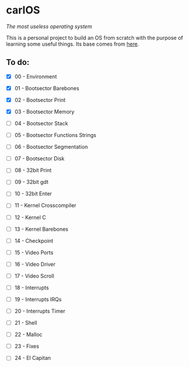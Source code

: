 # carlOS
_The most useless operating system_

This is a personal project to build an OS from scratch with the purpose of learning some useful things. Its base comes from [here](https://github.com/cfenollosa/os-tutorial).

## To do:
- [x] 00 - Environment
- [x] 01 - Bootsector Barebones
- [x] 02 - Bootsector Print
- [x] 03 - Bootsector Memory
- [ ] 04 - Bootsector Stack
- [ ] 05 - Bootsector Functions Strings
- [ ] 06 - Bootsector Segmentation
- [ ] 07 - Bootsector Disk
- [ ] 08 - 32bit Print
- [ ] 09 - 32bit gdt
- [ ] 10 - 32bit Enter
- [ ] 11 - Kernel Crosscompiler
- [ ] 12 - Kernel C
- [ ] 13 - Kernel Barebones
- [ ] 14 - Checkpoint
- [ ] 15 - Video Ports
- [ ] 16 - Video Driver
- [ ] 17 - Video Scroll
- [ ] 18 - Interrupts
- [ ] 19 - Interrupts IRQs
- [ ] 20 - Interrupts Timer
- [ ] 21 - Shell
- [ ] 22 - Malloc
- [ ] 23 - Fixes
- [ ] 24 - El Capitan

